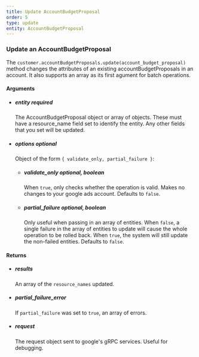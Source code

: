 ```yaml
---
title: Update AccountBudgetProposal 
order: 5
type: update
entity: AccountBudgetProposal 
---
```


### Update an AccountBudgetProposal 


The `customer.accountBudgetProposals.update(account_budget_proposal)` method changes the attributes of an existing accountBudgetProposals in an account. It also supports an array as its first agument for batch operations.


#### Arguments

- ##### entity *required*
    The AccountBudgetProposal object or array of objects. These must have a resource_name field set to identify the entity. Any other fields that you set will be updated.
- ##### options *optional*
    Object of the form `{ validate_only, partial_failure }`:
    - ##### validate_only *optional, boolean*
        When `true`, only checks whether the operation is valid. Makes no changes to your google ads account. Defaults to `false`.
    - ##### partial_failure *optional, boolean*
        Only useful when passing in an array of entities. When `false`, a single failure in the array of entities to update will cause the whole operation to be rolled back. When `true`, the system will still update the non-failed entities. Defaults to `false`.


#### Returns

- ##### results
    An array of the `resource_names` updated.
- ##### partial_failure_error
    If `partial_failure` was set to `true`, an array of errors.
- ##### request
    The request object sent to google's gRPC services. Useful for debugging.
